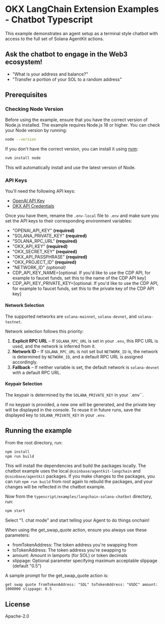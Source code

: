 # OKX LangChain Extension Examples - Chatbot Typescript

This example demonstrates an agent setup as a terminal style chatbot with access to the full set of Solana AgentKit actions.

## Ask the chatbot to engage in the Web3 ecosystem!

- "What is your address and balance?"
- "Transfer a portion of your SOL to a random address"

## Prerequisites

### Checking Node Version

Before using the example, ensure that you have the correct version of Node.js installed. The example requires Node.js 18 or higher. You can check your Node version by running:

```bash
node --version
```

If you don't have the correct version, you can install it using [nvm](https://github.com/nvm-sh/nvm):

```bash
nvm install node
```

This will automatically install and use the latest version of Node.

### API Keys

You'll need the following API keys:
- [OpenAI API Key](https://platform.openai.com/docs/quickstart#create-and-export-an-api-key)
- [OKX API Credentials](https://web3.okx.com/build/dev-portal)

Once you have them, rename the `.env-local` file to `.env` and make sure you set the API keys to their corresponding environment variables:

- "OPENAI_API_KEY" **(required)**
- "SOLANA_PRIVATE_KEY" **(required)**
- "SOLANA_RPC_URL" **(required)**
- "OKX_API_KEY" **(required)**
- "OKX_SECRET_KEY" **(required)**
- "OKX_API_PASSPHRASE" **(required)**
- "OKX_PROJECT_ID" **(required)**
- "NETWORK_ID" *(optional)*
- CDP_API_KEY_NAME=[optional. If you'd like to use the CDP API, for example to faucet funds, set this to the name of the CDP API key]
- CDP_API_KEY_PRIVATE_KEY=[optional. If you'd like to use the CDP API, for example to faucet funds, set this to the private key of the CDP API key]


#### Network Selection

The supported networks are `solana-mainnet`, `solana-devnet`, and `solana-testnet`.

Network selection follows this priority:
1. **Explicit RPC URL** – If `SOLANA_RPC_URL` is set in your `.env`, this RPC URL is used, and the network is inferred from it.
2. **Network ID** – If `SOLANA_RPC_URL` is not set but `NETWORK_ID` is, the network is determined by `NETWORK_ID`, and a default RPC URL is assigned accordingly.
3. **Fallback** – If neither variable is set, the default network is `solana-devnet` with a default RPC URL.

#### Keypair Selection

The keypair is determined by the `SOLANA_PRIVATE_KEY` in your `.env``.

If no keypair is provided, a new one will be generated, and the private key will be displayed in the console. To reuse it in future runs, save the displayed key to `SOLANA_PRIVATE_KEY` in your `.env`.

## Running the example

From the root directory, run:

```bash
npm install
npm run build
```

This will install the dependencies and build the packages locally. The chatbot example uses the local `@coinbase/agentkit-langchain` and `@coinbase/agentkit` packages. If you make changes to the packages, you can run `npm run build` from root again to rebuild the packages, and your changes will be reflected in the chatbot example.

Now from the `typescript/examples/langchain-solana-chatbot` directory, run:

```bash
npm start
```

Select "1. chat mode" and start telling your Agent to do things onchain!

When using the get_swap_quote action, ensure you always use these parameters:
- fromTokenAddress: The token address you're swapping from
- toTokenAddress: The token address you're swapping to
- amount: Amount in lamports (for SOL) or token decimals
- slippage: Optional parameter specifying maximum acceptable slippage (default "0.5")

A sample prompt for the get_swap_quote action is:
```
get swap quote fromTokenAddress: "SOL" toTokenAddress: "USDC" amount: 1000000 slippage: 0.5
```

## License

Apache-2.0
